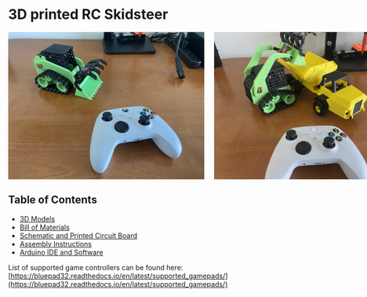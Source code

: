 <h1>3D printed RC Skidsteer</h1>
<div style="display: flex; gap: 20px;">
  <img src="https://github.com/swholmstead/Skidsteer/blob/main/pictures/IMG_3390.JPEG" alt="Skidsteer" width=400>
  <img src="https://github.com/swholmstead/Skidsteer/blob/main/pictures/IMG_3392.JPEG" alt="Skidsteer" width=400>
</div>

<h2>Table of Contents</h2>

* [3D Models](https://www.printables.com/model/1399802-3d-printed-rc-skidsteer)
* [Bill of Materials](docs/bom.md)
* [Schematic and Printed Circuit Board](docs/schematics.md)
* [Assembly Instructions](docs/assembly.md)
* [Arduino IDE and Software](docs/arduino.md)

List of supported game controllers can be found here: [https://bluepad32.readthedocs.io/en/latest/supported_gamepads/](https://bluepad32.readthedocs.io/en/latest/supported_gamepads/)
